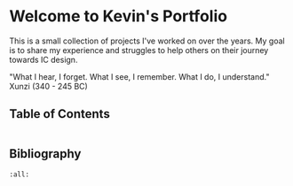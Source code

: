 # Welcome to Kevin's Portfolio

This is a small collection of projects I've worked on over the years. My goal is to share my experience and struggles to help others on their journey towards IC design.


"What I hear, I forget. What I see, I remember. What I do, I understand." Xunzi (340 - 245 BC) 


## Table of Contents
```{tableofcontents}
```
## Bibliography

```{bibliography}
:all:
```